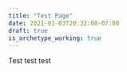 ```yaml
---
title: "Test Page"
date: 2021-01-03T20:32:08-07:00
draft: true
is_archetype_working: true
---
```

Test test test